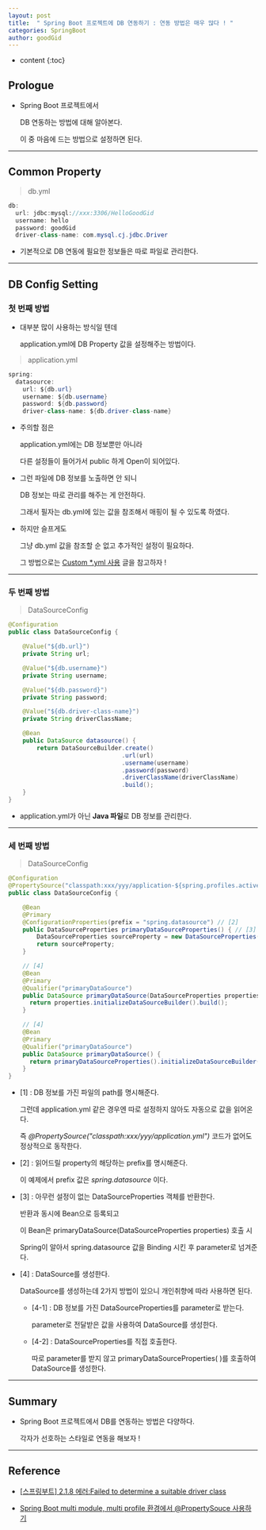 ```yaml
---
layout: post
title:  " Spring Boot 프로젝트에 DB 연동하기 : 연동 방법은 매우 많다 ! "
categories: SpringBoot
author: goodGid
---
```

* content
{:toc}

## Prologue

* Spring Boot 프로젝트에서 

  DB 연동하는 방법에 대해 알아본다.

  이 중 마음에 드는 방법으로 설정하면 된다.



---

## Common Property

> db.yml

``` java
db:
  url: jdbc:mysql://xxx:3306/HelloGoodGid
  username: hello
  password: goodGid
  driver-class-name: com.mysql.cj.jdbc.Driver
```

* 기본적으로 DB 연동에 필요한 정보들은 따로 파일로 관리한다.


---


## DB Config Setting

### 첫 번째 방법

* 대부분 많이 사용하는 방식일 텐데

  application.yml에 DB Property 값을 설정해주는 방법이다.

> application.yml

``` java
spring:
  datasource:
    url: ${db.url}
    username: ${db.username}
    password: ${db.password}
    driver-class-name: ${db.driver-class-name}
```

* 주의할 점은 

  application.yml에는 DB 정보뿐만 아니라 

  다른 설정들이 들어가서 public 하게 Open이 되어있다.

* 그런 파일에 DB 정보를 노출하면 안 되니

  DB 정보는 따로 관리를 해주는 게 안전하다.

  그래서 필자는 db.yml에 있는 값을 참조해서 매핑이 될 수 있도록 하였다.

* 하지만 슬프게도 

  그냥 db.yml 값을 참조할 순 없고 추가적인 설정이 필요하다.

  그 방법으로는 [Custom *.yml 사용]({{site.url}}/Analyzing-the-Feign-Client-and-Use/#custom-yml-%EC%82%AC%EC%9A%A9) 글을 참고하자 !



---

### 두 번째 방법

> DataSourceConfig

``` java
@Configuration
public class DataSourceConfig {

    @Value("${db.url}")
    private String url;

    @Value("${db.username}")
    private String username;

    @Value("${db.password}")
    private String password;

    @Value("${db.driver-class-name}")
    private String driverClassName;

    @Bean
    public DataSource datasource() {
        return DataSourceBuilder.create()
                                .url(url)
                                .username(username)
                                .password(password)
                                .driverClassName(driverClassName)
                                .build();
    }
}
```

* application.yml가 아닌 **Java 파일**로 DB 정보를 관리한다.

---

### 세 번째 방법

> DataSourceConfig

``` java
@Configuration
@PropertySource("classpath:xxx/yyy/application-${spring.profiles.active}.yml") // [1]
public class DataSourceConfig {

    @Bean
    @Primary
    @ConfigurationProperties(prefix = "spring.datasource") // [2]
    public DataSourceProperties primaryDataSourceProperties() { // [3]
        DataSourceProperties sourceProperty = new DataSourceProperties();
        return sourceProperty;
    }

    // [4]
    @Bean
    @Primary
    @Qualifier("primaryDataSource")
    public DataSource primaryDataSource(DataSourceProperties properties) { // [4-1]
      return properties.initializeDataSourceBuilder().build();
    }

    // [4]
    @Bean
    @Primary
    @Qualifier("primaryDataSource")
    public DataSource primaryDataSource() {
      return primaryDataSourceProperties().initializeDataSourceBuilder().build(); // [4-2]
    }
}
```

* [1] : DB 정보를 가진 파일의 path를 명시해준다.

  그런데 application.yml 같은 경우엔 따로 설정하지 않아도 자동으로 값을 읽어온다.

  즉 *@PropertySource("classpath:xxx/yyy/application.yml")* 코드가 없어도 정상적으로 동작한다.

* [2] : 읽어드릴 property의 해당하는 prefix를 명시해준다.

  이 예제에서 prefix 값은 *spring.datasource* 이다.

* [3] : 아무런 설정이 없는 DataSourceProperties 객체를 반환한다.

  반환과 동시에 Bean으로 등록되고

  이 Bean은 primaryDataSource(DataSourceProperties properties) 호출 시 
  
  Spring이 알아서 spring.datasource 값을 Binding 시킨 후 parameter로 넘겨준다.

* [4] : DataSource를 생성한다.

  DataSource를 생성하는데 2가지 방법이 있으니 개인취향에 따라 사용하면 된다.

  - [4-1] : DB 정보를 가진 DataSourceProperties를 parameter로 받는다.
  
    parameter로 전달받은 값을 사용하여 DataSource를 생성한다.

  - [4-2] : DataSourceProperties를 직접 호출한다.
  
    따로 parameter를 받지 않고 primaryDataSourceProperties( )를 호출하여 DataSource를 생성한다.


---

## Summary

* Spring Boot 프로젝트에서 DB를 연동하는 방법은 다양하다.

  각자가 선호하는 스타일로 연동을 해보자 !

---

## Reference

* [[스프링부트] 2.1.8 에러:Failed to determine a suitable driver class](https://m.blog.naver.com/neem693/221658224988)

* [Spring Boot multi module, multi profile 환경에서 @PropertySouce 사용하기](https://luvstudy.tistory.com/60)